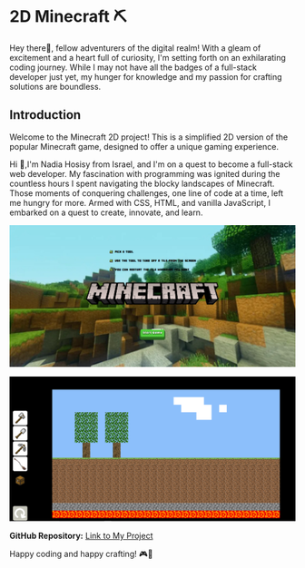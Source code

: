 # 2D Minecraft ⛏️

Hey there👋, fellow adventurers of the digital realm! With a gleam of excitement and a heart full of curiosity, I'm setting forth on an exhilarating coding journey. While I may not have all the badges of a full-stack developer just yet, my hunger for knowledge and my passion for crafting solutions are boundless.

## Introduction

Welcome to the Minecraft 2D project! This is a simplified 2D version of the popular Minecraft game, designed to offer a unique gaming experience.

Hi 👋,I'm Nadia Hosisy from Israel, and I'm on a quest to become a full-stack web developer. My fascination with programming was ignited during the countless hours I spent navigating the blocky landscapes of Minecraft. Those moments of conquering challenges, one line of code at a time, left me hungry for more. Armed with CSS, HTML, and vanilla JavaScript, I embarked on a quest to create, innovate, and learn.

![Screenshot 1](/assets/images/screen_shot_main.PNG)

![Screenshot 2](/assets/images/screen_shot_game.PNG)

**GitHub Repository:** [Link to My Project](https://github.com/your-username/your-project-name)

Happy coding and happy crafting! 🎮🌟
